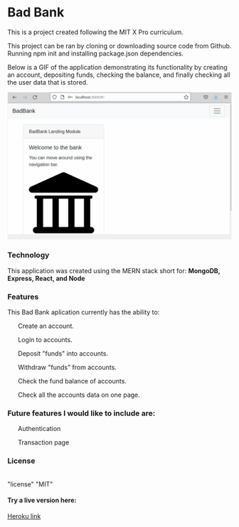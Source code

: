 <h1>Bad Bank</h1>

This is a project created following the MIT X Pro curriculum.

This project can be ran by cloning or downloading source code from Github. Running npm init and installing package.json dependencies.

Below is a GIF of the application demonstrating its functionality by creating an account, depositing funds, checking the balance, and finally checking all the user data that is stored.

![](public/badBank.gif)

<h3>Technology </h3>

This application was created using the MERN stack short for:
<b>MongoDB, Express, React, and Node</b>


<h3>Features</h3>

This Bad Bank aplication currently has the ability to:
<ul>
Create an account.
</ul>
<ul>
Login to accounts.
</ul>
<ul>
Deposit "funds" into accounts.
</ul>
<ul>
Withdraw "funds" from accounts.
</ul>
<ul>
Check the fund balance of accounts.
</ul>
<ul>
Check all the accounts data on one page.
</ul>

<h3>Future features I would like to  include are:</h3>
<ul>
Authentication
</ul>
<ul>
Transaction page
</ul>
<h3>License</h3>
<br>
"license" "MIT"
<h4>Try a live version here:</h4>
<a href="https://badbanktest1.herokuapp.com/#/">Heroku link</a>

